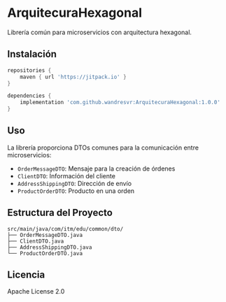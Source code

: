 # ArquitecuraHexagonal

Librería común para microservicios con arquitectura hexagonal.

## Instalación

```gradle
repositories {
    maven { url 'https://jitpack.io' }
}

dependencies {
    implementation 'com.github.wandresvr:ArquitecuraHexagonal:1.0.0'
}
```

## Uso

La librería proporciona DTOs comunes para la comunicación entre microservicios:

- `OrderMessageDTO`: Mensaje para la creación de órdenes
- `ClientDTO`: Información del cliente
- `AddressShippingDTO`: Dirección de envío
- `ProductOrderDTO`: Producto en una orden

## Estructura del Proyecto

```
src/main/java/com/itm/edu/common/dto/
├── OrderMessageDTO.java
├── ClientDTO.java
├── AddressShippingDTO.java
└── ProductOrderDTO.java
```

## Licencia

Apache License 2.0 